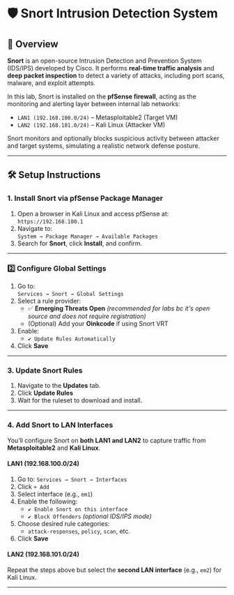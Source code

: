 # 🛡️ Snort Intrusion Detection System

## 📖 Overview

**Snort** is an open-source Intrusion Detection and Prevention System (IDS/IPS) developed by Cisco. It performs **real-time traffic analysis** and **deep packet inspection** to detect a variety of attacks, including port scans, malware, and exploit attempts.

In this lab, Snort is installed on the **pfSense firewall**, acting as the monitoring and alerting layer between internal lab networks:

- `LAN1 (192.168.100.0/24)` – Metasploitable2 (Target VM)
- `LAN2 (192.168.101.0/24)` – Kali Linux (Attacker VM)

Snort monitors and optionally blocks suspicious activity between attacker and target systems, simulating a realistic network defense posture.

---

## 🛠️ Setup Instructions

### 1. Install Snort via pfSense Package Manager

1. Open a browser in Kali Linux and access pfSense at:  
   `https://192.168.100.1`
2. Navigate to:  
   `System → Package Manager → Available Packages`
3. Search for **Snort**, click **Install**, and confirm.

---

### 2️⃣ Configure Global Settings

1. Go to:  
   `Services → Snort → Global Settings`
2. Select a rule provider:
   - ✅ **Emerging Threats Open** *(recommended for labs bc it's open source and does not require registration)*
   - (Optional) Add your **Oinkcode** if using Snort VRT
3. Enable:
   - `✔️ Update Rules Automatically`
4. Click **Save**

---

### 3. Update Snort Rules

1. Navigate to the **Updates** tab.
2. Click **Update Rules**
3. Wait for the ruleset to download and install.

---
### 4. Add Snort to LAN Interfaces

You’ll configure Snort on **both LAN1 and LAN2** to capture traffic from **Metasploitable2** and **Kali Linux**.

#### LAN1 (192.168.100.0/24)

1. Go to: `Services → Snort → Interfaces`
2. Click `+ Add`
3. Select interface (e.g., `em1`)
4. Enable the following:
   - `✔️ Enable Snort on this interface`
   - `✔️ Block Offenders` *(optional IDS/IPS mode)*
5. Choose desired rule categories:
   - `attack-responses`, `policy`, `scan`, etc.
6. Click **Save**

#### LAN2 (192.168.101.0/24)

Repeat the steps above but select the **second LAN interface** (e.g., `em2`) for Kali Linux.

---


